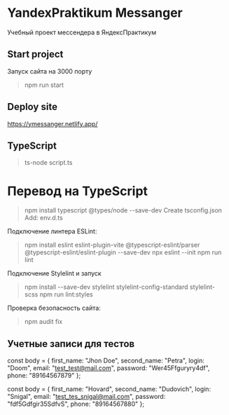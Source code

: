 # YandexPraktikum Messanger
Учебный проект мессендера в ЯндексПрактикум

## Start project
Запуск сайта на 3000 порту
>npm run start

## Deploy site
https://ymessanger.netlify.app/

## TypeScript
> ts-node script.ts

# Перевод на TypeScript
>npm install typescript @types/node --save-dev
Create tsconfig.json
Add: env.d.ts

Подключение линтера ESLint:
> npm install eslint eslint-plugin-vite @typescript-eslint/parser @typescript-eslint/eslint-plugin --save-dev
> npx eslint --init
> npm run lint

Подключение Stylelint и запуск
> npm install --save-dev stylelint stylelint-config-standard stylelint-scss
> npm run lint:styles

Проверка безопасность сайта:
> npm audit fix

## Учетные записи для тестов
const body = {
  first_name: "Jhon Doe",
  second_name: "Petra",
  login: "Doom",
  email: "test_test@mail.com",
  password: "Wer45Ffguryry4df",
  phone: "89164567879"
};

const body = {
  first_name: "Hovard",
  second_name: "Dudovich",
  login: "Snigal",
  email: "test_tes_snigal@mail.com",
  password: "fdf5Gdfgir35SdfvS",
  phone: "89164567880"
};

